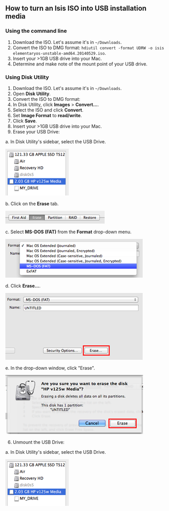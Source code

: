 ## How to turn an Isis ISO into USB installation media

### Using the command line

1. Download the ISO. Let's assume it's in `~/Downloads`.
2. Convert the ISO to DMG format: `hdiutil convert -format UDRW -o isis elementaryos-unstable-amd64.20140529.iso`.
3. Insert your >1GB USB drive into your Mac.
4. Determine and make note of the mount point of your USB drive.

### Using Disk Utility

1. Download the ISO. Let's assume it's in `~/Downloads`.
2. Open **Disk Utility**.
3. Convert the ISO to DMG format:
  1. In Disk Utility, click **Images** > **Convert...**.
  2. Select the ISO and click **Convert**.
  3. Set **Image Format** to **read/write**.
  4. Click **Save**.
4. Insert your >1GB USB drive into your Mac.
5. Erase your USB Drive:

  a. In Disk Utility's sidebar, select the USB Drive.

  ![no-fde](img/select-usb.png)

  b. Click on the **Erase** tab.

  ![erase-tab](img/erase-tab.png)

  c. Select **MS-DOS (FAT)** from the **Format** drop-down menu.

  ![erase-tab](img/format-fat.png)

  d. Click **Erase...**.

  ![erase-button](img/erase-button.png)

  e. In the drop-down window, click "Erase".

  ![erase-confirm](img/erase-confirm.png)

6. Unmount the USB Drive:

  a. In Disk Utility's sidebar, select the USB Drive.

  ![no-fde](img/select-usb.png)